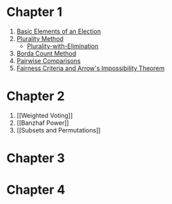 
# Chapter 1
1. [Basic Elements of an Election](/Chapter1/Basic_Elements_of_an_Election)
2. [Plurality Method](/Chapter1/Plurality_Method)
	- [Plurality-with-Elimination](/Chapter1/Plurality-with-Elimination)
3. [Borda Count Method](/Chapter1/Borda_Count_Method)
4. [Pairwise Comparisons](/Chapter1/Pairwise_Comparisons)
5. [Fairness Criteria and Arrow's Impossibility Theorem](/Chapter1/Fairness_Criteria_and_Arrow's_Impossibility)
# Chapter 2
1. [[Weighted Voting]]
2. [[Banzhaf Power]]
3. [[Subsets and Permutations]]
# Chapter 3

# Chapter 4
